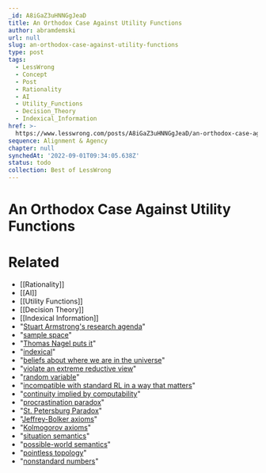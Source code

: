 ```yaml
---
_id: A8iGaZ3uHNNGgJeaD
title: An Orthodox Case Against Utility Functions
author: abramdemski
url: null
slug: an-orthodox-case-against-utility-functions
type: post
tags:
  - LessWrong
  - Concept
  - Post
  - Rationality
  - AI
  - Utility_Functions
  - Decision_Theory
  - Indexical_Information
href: >-
  https://www.lesswrong.com/posts/A8iGaZ3uHNNGgJeaD/an-orthodox-case-against-utility-functions
sequence: Alignment & Agency
chapter: null
synchedAt: '2022-09-01T09:34:05.638Z'
status: todo
collection: Best of LessWrong
---
```


# An Orthodox Case Against Utility Functions


# Related

- [[Rationality]]
- [[AI]]
- [[Utility Functions]]
- [[Decision Theory]]
- [[Indexical Information]]
- "[Stuart Armstrong's research agenda](https://www.lesswrong.com/posts/CSEdLLEkap2pubjof/research-agenda-v0-9-synthesising-a-human-s-preferences-into-1)"
- "[sample space](https://en.wikipedia.org/wiki/Probability_space)"
- "[Thomas Nagel puts it](https://en.wikipedia.org/wiki/The_View_from_Nowhere)"
- "[indexical](https://www.lesswrong.com/posts/SFLCB5BgjzruJv9sp/logical-and-indexical-uncertainty)"
- "[beliefs about where we are in the universe](https://www.lesswrong.com/posts/ethRJh2E7mSSjzCay/building-phenomenological-bridges)"
- "[violate an extreme reductive view](https://www.lesswrong.com/posts/my5pbcmQPb6ASSHYM/puzzles-for-physicalists)"
- "[random variable](https://en.wikipedia.org/wiki/Random_variable)"
- "[incompatible with standard RL in a way that matters](https://www.lesswrong.com/posts/aAzApjEpdYwAxnsAS/reinforcement-learning-with-imperceptible-rewards)"
- "[continuity implied by computability](https://cs.stackexchange.com/questions/80978/why-are-computable-functions-continuous)"
- "[procrastination paradox](https://intelligence.org/files/ProcrastinationParadox.pdf)"
- "[St. Petersburg Paradox](https://plato.stanford.edu/entries/paradox-stpetersburg/)"
- "[Jeffrey-Bolker axioms](https://plato.stanford.edu/entries/decision-theory/#JefThe)"
- "[Kolmogorov axioms](https://en.wikipedia.org/wiki/Probability_axioms)"
- "[situation semantics](https://plato.stanford.edu/entries/situations-semantics/)"
- "[possible-world semantics](https://plato.stanford.edu/entries/possible-worlds/)"
- "[pointless topology](https://en.wikipedia.org/wiki/Pointless_topology)"
- "[nonstandard numbers](https://en.wikipedia.org/wiki/Non-standard_model_of_arithmetic)"